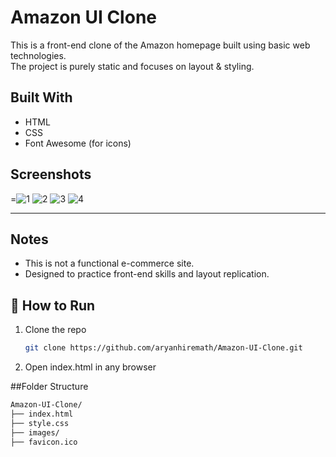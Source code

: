 # Amazon UI Clone

This is a front-end clone of the Amazon homepage built using basic web technologies.  
The project is purely static and focuses on layout & styling.

##  Built With

- HTML
- CSS
- Font Awesome (for icons)

##  Screenshots
=![1](https://github.com/user-attachments/assets/8059424c-c3ce-406f-90b8-f307a1554c72)
![2](https://github.com/user-attachments/assets/37c6623b-b451-4b1f-815f-09d33091f464)
![3](https://github.com/user-attachments/assets/44c0cc26-6583-431d-abfc-a98abb37381d)
![4](https://github.com/user-attachments/assets/536c2ba3-b48f-418c-8753-2f9b512dea34)

---
## Notes
- This is not a functional e-commerce site.
- Designed to practice front-end skills and layout replication.

## 🚀 How to Run

1. Clone the repo  
   ```bash
   git clone https://github.com/aryanhiremath/Amazon-UI-Clone.git
2. Open index.html in any browser

##Folder Structure
   ```bash
Amazon-UI-Clone/
├── index.html
├── style.css
├── images/
├── favicon.ico



